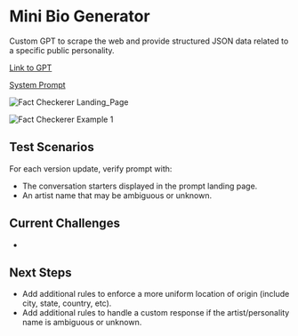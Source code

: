 # Mini Bio Generator

Custom GPT to scrape the web and provide structured JSON data related to a specific public personality.

[Link to GPT](https://chatgpt.com/g/g-7pmJtsBms-mini-bio-generator)

[System Prompt](./system_prompt.xml)

![Fact Checkerer Landing_Page](./screenshots/landing_page.png)

![Fact Checkerer Example 1](./screenshots/example_1.png)

## Test Scenarios

For each version update, verify prompt with:

- The conversation starters displayed in the prompt landing page.
- An artist name that may be ambiguous or unknown.

## Current Challenges

-

## Next Steps

- Add additional rules to enforce a more uniform location of origin (include city, state, country, etc).
- Add additional rules to handle a custom response if the artist/personality name is ambiguous or unknown.
